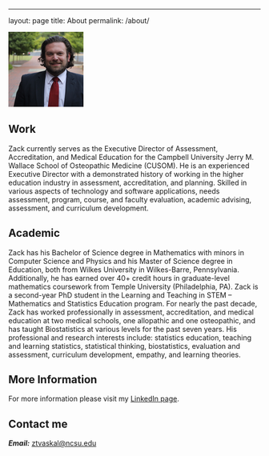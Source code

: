 ---
layout: page
title: About
permalink: /about/

![](images/IMG_3882edited_150x150-1.png)

## Work
Zack currently serves as the Executive Director of Assessment, Accreditation, and Medical Education for the Campbell University Jerry M. Wallace School of Osteopathic Medicine (CUSOM).  He is an experienced Executive Director with a demonstrated history of working in the higher education industry in assessment, accreditation, and planning. Skilled in various aspects of technology and software applications, needs assessment, program, course, and faculty evaluation, academic advising, assessment, and curriculum development. 

## Academic
Zack has his Bachelor of Science degree in Mathematics with minors in Computer Science and Physics and his Master of Science degree in Education, both from Wilkes University in Wilkes-Barre, Pennsylvania. Additionally, he has earned over 40+ credit hours in graduate-level mathematics coursework from Temple University (Philadelphia, PA). Zack is a second-year PhD student in the Learning and Teaching in STEM – Mathematics and Statistics Education program. For nearly the past decade, Zack has worked professionally in assessment, accreditation, and medical education at two medical schools, one allopathic and one osteopathic, and has taught Biostatistics at various levels for the past seven years. His professional and research interests include: statistics education, teaching and learning statistics, statistical thinking, biostatistics, evaluation and assessment, curriculum development, empathy, and learning theories.

## More Information

For more information please visit my [LinkedIn page](https://www.linkedin.com/in/zachary-vaskalis-500b8023/).

## Contact me

**_Email:_** [ztvaskal@ncsu.edu](mailto:ztvaskal@ncsu.edu)
